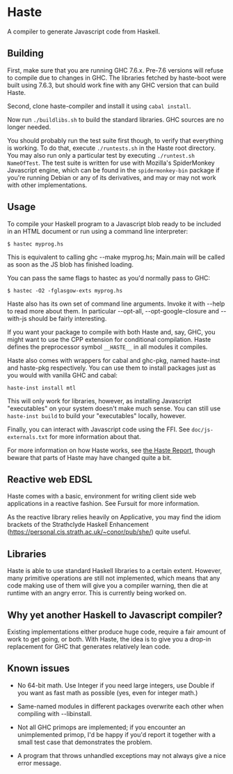 Haste
=====

A compiler to generate Javascript code from Haskell.


Building
--------

First, make sure that you are running GHC 7.6.x. Pre-7.6 versions will refuse
to compile due to changes in GHC. The libraries fetched by haste-boot were
built using 7.6.3, but should work fine with any GHC version that can build
Haste.

Second, clone haste-compiler and install it using `cabal install`.

Now run `./buildlibs.sh` to build the standard libraries. GHC sources are no
longer needed.

You should probably run the test suite first though, to verify that everything
is working. To do that, execute `./runtests.sh` in the Haste root directory.
You may also run only a particular test by executing `./runtest.sh NameOfTest`.
The test suite is written for use with Mozilla's SpiderMonkey Javascript engine,
which can be found in the `spidermonkey-bin` package if you're running Debian or
any of its derivatives, and may or may not work with other implementations.


Usage
-----

To compile your Haskell program to a Javascript blob ready to be included in an
HTML document or run using a command line interpreter:

    $ hastec myprog.hs

This is equivalent to calling ghc --make myprog.hs; Main.main will be called
as soon as the JS blob has finished loading.

You can pass the same flags to hastec as you'd normally pass to GHC:

    $ hastec -O2 -fglasgow-exts myprog.hs

Haste also has its own set of command line arguments. Invoke it with --help to
read more about them. In particular --opt-all, --opt-google-closure and
--with-js should be fairly interesting.

If you want your package to compile with both Haste and, say, GHC, you might
want to use the CPP extension for conditional compilation. Haste defines the
preprocessor symbol `__HASTE__` in all modules it compiles.

Haste also comes with wrappers for cabal and ghc-pkg, named haste-inst and
haste-pkg respectively. You can use them to install packages just as you would
with vanilla GHC and cabal:

    haste-inst install mtl

This will only work for libraries, however, as installing Javascript
"executables" on your system doesn't make much sense. You can still use
`haste-inst build` to build your "executables" locally, however.

Finally, you can interact with Javascript code using the FFI. See
`doc/js-externals.txt` for more information about that.

For more information on how Haste works, see
[the Haste Report](http://ekblad.cc/hastereport.pdf "Haste Report"),
though beware that parts of Haste may have changed quite a bit.


Reactive web EDSL
-----------------

Haste comes with a basic, environment for writing client side web applications
in a reactive fashion. See Fursuit for more information.

As the reactive library relies heavily on Applicative, you may find the idiom
brackets of the Strathclyde Haskell Enhancement
(https://personal.cis.strath.ac.uk/~conor/pub/she/) quite useful.


Libraries
---------

Haste is able to use standard Haskell libraries to a certain extent.
However, many primitive operations are still not implemented, which means that
any code making use of them will give you a compiler warning, then die at
runtime with an angry error. This is currently being worked on.


Why yet another Haskell to Javascript compiler?
-----------------------------------------------

Existing implementations either produce huge code, require a fair amount of
work to get going, or both. With Haste, the idea is to give you a drop-in
replacement for GHC that generates relatively lean code.


Known issues
------------

* No 64-bit math. Use Integer if you need large integers, use Double if you
  want as fast math as possible (yes, even for integer math.)

* Same-named modules in different packages overwrite each other when compiling
  with --libinstall.

* Not all GHC primops are implemented; if you encounter an unimplemented
  primop, I'd be happy if you'd report it together with a small test case that
  demonstrates the problem.

* A program that throws unhandled exceptions may not always give a nice error
  message.
